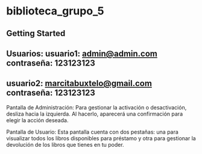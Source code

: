 # biblioteca_grupo_5

## Getting Started

Usuarios:
usuario1: admin@admin.com
contraseña: 123123123
------------------
usuario2: marcitabuxtelo@gmail.com
contraseña: 123123123
------------------

Pantalla de Administración:
Para gestionar la activación o desactivación, desliza hacia la izquierda. Al hacerlo, aparecerá una confirmación para elegir la acción deseada.

Pantalla de Usuario:
Esta pantalla cuenta con dos pestañas: una para visualizar todos los libros disponibles para préstamo y otra para gestionar la devolución de los libros que tienes en tu poder.
